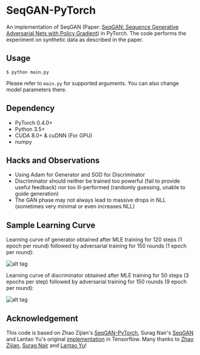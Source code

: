 # SeqGAN-PyTorch
An implementation of SeqGAN (Paper: [SeqGAN: Sequence Generative Adversarial Nets with Policy Gradient](https://arxiv.org/pdf/1609.05473.pdf)) in PyTorch. The code performs the experiment on synthetic data as described in the paper.

## Usage
```
$ python main.py
```
Please refer to ```main.py``` for supported arguments. You can also change model parameters there.

## Dependency
* PyTorch 0.4.0+
* Python 3.5+
* CUDA 8.0+ & cuDNN (For GPU)
* numpy

## Hacks and Observations
- Using Adam for Generator and SGD for Discriminator
- Discriminator should neither be trained too powerful (fail to provide useful feedback) nor too ill-performed (randomly guessing, unable to guide generation)
- The GAN phase may not always lead to massive drops in NLL (sometimes very minimal or even increases NLL)

## Sample Learning Curve
Learning curve of generator obtained after MLE training for 120 steps (1 epoch per round) followed by adversarial training for 150 rounds (1 epoch per round):

![alt tag](https://raw.githubusercontent.com/X-czh/SeqGAN-PyTorch/master/gen_loss.png)

Learning curve of discriminator obtained after MLE training for 50 steps (3 epochs per step) followed by adversarial training for 150 rounds (9 epoch per round):

![alt tag](https://raw.githubusercontent.com/X-czh/SeqGAN-PyTorch/master/dis_loss.png)


## Acknowledgement
This code is based on Zhao Zijian's [SeqGAN-PyTorch](https://github.com/ZiJianZhao/SeqGAN-PyTorch), Surag Nair's [SeqGAN](https://github.com/suragnair/seqGAN) and Lantao Yu's original [implementation](https://github.com/LantaoYu/SeqGAN) in Tensorflow. Many thanks to [Zhao Zijian](https://github.com/ZiJianZhao), [Surag Nair](https://github.com/suragnair) and [Lantao Yu](https://github.com/LantaoYu)!
